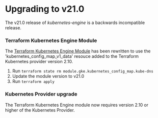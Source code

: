 # Upgrading to v21.0

The v21.0 release of *kubernetes-engine* is a backwards incompatible
release.

### Terraform Kubernetes Engine Module

The [Terraform Kubernetes Engine Module](https://github.com/terraform-google-modules/terraform-google-kubernetes-engine) has been rewritten to use the 'kubernetes_config_map_v1_data' resouce added to the Terraform Kubernetes provider version 2.10.

1. Run `terraform state rm module.gke.kubernetes_config_map.kube-dns`
2. Update the module version to v21.0
4. Run `terraform apply`

### Kubernetes Provider upgrade
The Terraform Kubernetes Engine module now requires version 2.10 or higher of
the Kubernetes Provider.
